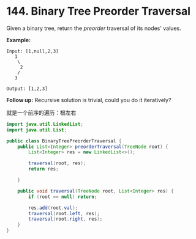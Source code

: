 
# 144. Binary Tree Preorder Traversal

Given a binary tree, return the *preorder* traversal of its nodes' values.

**Example:**

```
Input: [1,null,2,3]
   1
    \
     2
    /
   3

Output: [1,2,3]
```

**Follow up:** Recursive solution is trivial, could you do it iteratively?

就是一个前序的遍历：根左右

```java
import java.util.LinkedList;
import java.util.List;

public class BinaryTreePreorderTraversal {
    public List<Integer> preorderTraversal(TreeNode root) {
        List<Integer> res = new LinkedList<>();

        traversal(root, res);
        return res;

    }

    public void traversal(TreeNode root, List<Integer> res) {
        if (root == null) return;

        res.add(root.val);
        traversal(root.left, res);
        traversal(root.right, res);
    }
}
```